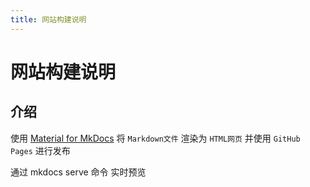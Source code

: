 ```yaml
---
title: 网站构建说明
---
```


# 网站构建说明

## 介绍

使用 [Material for MkDocs](https://github.com/squidfunk/mkdocs-material) 将 `Markdown文件` 渲染为 `HTML网页` 并使用 `GitHub Pages` 进行发布



通过 mkdocs serve 命令 实时预览

